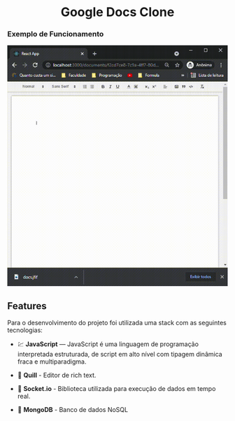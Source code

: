 <h1 align="center"> Google Docs Clone</h1>

### Exemplo de Funcionamento

![](https://github.com/Bruno-Goudric/google-docs-clone/blob/main/images/Google-Docs-Clone.gif)

## Features
Para o desenvolvimento do projeto foi utilizada uma stack com as seguintes tecnologias:

- 💹 **JavaScript** — JavaScript é uma linguagem de programação interpretada estruturada, de script em alto nível com tipagem dinâmica fraca e multiparadigma.
     
- 📄 **Quill** - Editor de rich text.

- 🚀 **Socket.io** - Biblioteca utilizada para execução de dados em tempo real.

- 💸 **MongoDB** - Banco de dados NoSQL 



